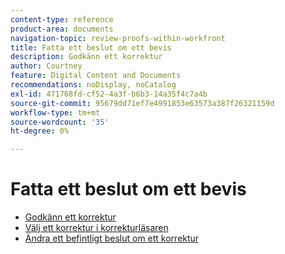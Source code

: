 ```yaml
---
content-type: reference
product-area: documents
navigation-topic: review-proofs-within-workfront
title: Fatta ett beslut om ett bevis
description: Godkänn ett korrektur
author: Courtney
feature: Digital Content and Documents
recommendations: noDisplay, noCatalog
exl-id: 471768fd-cf52-4a3f-b6b3-14a35f4c7a4b
source-git-commit: 95679dd71ef7e4991853e63573a387f26321159d
workflow-type: tm+mt
source-wordcount: '35'
ht-degree: 0%

---
```


# Fatta ett beslut om ett bevis

* [Godkänn ett korrektur](../../../../review-and-approve-work/proofing/reviewing-proofs-within-workfront/make-a-decision-on-a-proof/approve-proof.md)
* [Välj ett korrektur i korrekturläsaren](../../../../review-and-approve-work/proofing/reviewing-proofs-within-workfront/make-a-decision-on-a-proof/make-decisions-on-proof.md)
* [Ändra ett befintligt beslut om ett korrektur](../../../../review-and-approve-work/proofing/reviewing-proofs-within-workfront/make-a-decision-on-a-proof/change-existing-decision.md)
